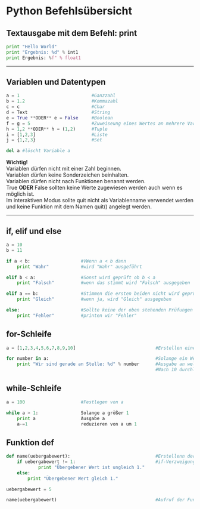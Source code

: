 # Python Befehlsübersicht


## Textausgabe mit dem Befehl: print

```python
print "Hello World"
print "Ergebnis: %d" % int1
print Ergebnis: %f" % float1

```

---

## Variablen und Datentypen

```python
a = 1                           #Ganzzahl
b = 1.2                         #Kommazahl
c = c                           #Char
d = Text                        #String
e = True **ODER** e = False     #Boolean
f = g = 5                       #Zuweiseung eines Wertes an mehrere Variablen
h = 1,2 **ODER** h = (1,2)      #Tuple
i = [1,2,3]                     #Liste
j = {1,2,3}                     #Set

del a #löscht Variable a

```


**Wichtig!**  
Variablen dürfen nicht mit einer Zahl beginnen.  
Variablen dürfen keine Sonderzeichen beinhalten.  
Variablen dürfen nicht nach Funktionen benannt werden.  
True **ODER** False sollten keine Werte zugewiesen werden auch wenn es möglich ist.  
Im interaktiven Modus sollte quit nicht als Variablenname verwendet werden und keine Funktion mit dem Namen quit() angelegt werden.  

---

## if, elif und else

```python
a = 10
b = 11

if a < b:                   #VWenn a < b dann
    print "Wahr"            #wird "Wahr" ausgeführt

elif b < a:                 #Sonst wird geprüft ob b < a
    print "Falsch"          #wenn das stimmt wird "Falsch" ausgegeben

elif a == b:                #Stimmen die ersten beiden nicht wird geprüft ob a == b ist
    print "Gleich"          #wenn ja, wird "Gleich" ausgegeben

else:                       #Sollte keine der oben stehenden Prüfungen wahr ergeben
    print "Fehler"          #printen wir "Fehler"

```

## for-Schleife

```python
a = [1,2,3,4,5,6,7,8,9,10]                              #Erstellen einer Liste mit 10 Inhalten

for number in a:                                        #Solange ein Wert in a steht
    print "Wir sind gerade an Stelle: %d" % number      #Ausgabe an welcher Stelle in a die Schleife ist
                                                        #Nach 10 durchläufen endet die Schleife
```

## while-Schleife

```python
a = 100                     #Festlegen von a

while a > 1:                Solange a größer 1
    print a                 Ausgabe a
    a-=1                    reduzieren von a um 1
```

## Funktion def

```python
def name(uebergabewert):                                #Erstellenn der Definition "name"
    if uebergabewert != 1:                              #if-Verzweigung innerhalb der Funktion
            print "Übergebener Wert ist ungleich 1."    
    else:
        print "Übergebener Wert gleich 1."

uebergabewert = 5

name(uebergabewert)                                     #Aufruf der Funktion mit einem Übergabewert

```































